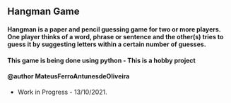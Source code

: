 ## Hangman Game

#### Hangman is a paper and pencil guessing game for two or more players. One player thinks of a word, phrase or sentence and the other(s) tries to guess it by suggesting letters within a certain number of guesses.

#### This game is being done using python - This is a hobby project

#### @author MateusFerroAntunesdeOliveira

- Work in Progress - 13/10/2021.
